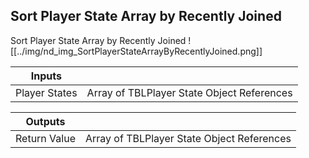 ## Sort Player State Array by Recently Joined
Sort Player State Array by Recently Joined
![[../img/nd_img_SortPlayerStateArrayByRecentlyJoined.png]]

|Inputs||
|--|--|
| Player States | Array of TBLPlayer State Object References |

|Outputs||
|--|--|
| Return Value | Array of TBLPlayer State Object References |
